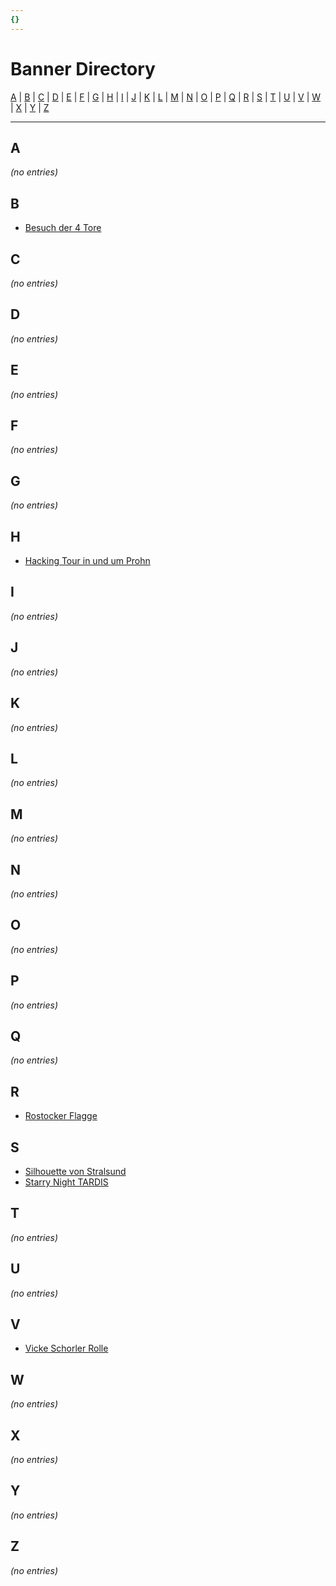 ```yaml
---
{}
---
```

# Banner Directory
[A](#a) | [B](#b) | [C](#c) | [D](#d) | [E](#e) | [F](#f) | [G](#g) | [H](#h) | [I](#i) | [J](#j) | [K](#k) | [L](#l) | [M](#m) | [N](#n) | [O](#o) | [P](#p) | [Q](#q) | [R](#r) | [S](#s) | [T](#t) | [U](#u) | [V](#v) | [W](#w) | [X](#x) | [Y](#y) | [Z](#z)

---

## A
_(no entries)_

## B
- [Besuch der 4 Tore](./6_besuch-der-4-tore_2015/)

## C
_(no entries)_

## D
_(no entries)_

## E
_(no entries)_

## F
_(no entries)_

## G
_(no entries)_

## H
- [Hacking Tour in und um Prohn](./3_hacking-tour-in-und-um-prohn_2015/)

## I
_(no entries)_

## J
_(no entries)_

## K
_(no entries)_

## L
_(no entries)_

## M
_(no entries)_

## N
_(no entries)_

## O
_(no entries)_

## P
_(no entries)_

## Q
_(no entries)_

## R
- [Rostocker Flagge](./1_rostocker-flagge_2015/)

## S
- [Silhouette von Stralsund](./5_silhouette-von-stralsund_2015/)
- [Starry Night TARDIS](./4_starry-night-tardis_2015/)

## T
_(no entries)_

## U
_(no entries)_

## V
- [Vicke Schorler Rolle](./2_vicke-schorler-rolle_2015/)

## W
_(no entries)_

## X
_(no entries)_

## Y
_(no entries)_

## Z
_(no entries)_
